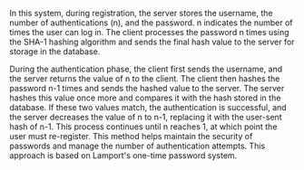 In this system, during registration, the server stores the username, the number of authentications (n), and the password. n indicates the number of times the user can log in. The client processes the password n times using the SHA-1 hashing algorithm and sends the final hash value to the server for storage in the database.

During the authentication phase, the client first sends the username, and the server returns the value of n to the client. The client then hashes the password n-1 times and sends the hashed value to the server. The server hashes this value once more and compares it with the hash stored in the database. If these two values match, the authentication is successful, and the server decreases the value of n to n-1, replacing it with the user-sent hash of n-1. This process continues until n reaches 1, at which point the user must re-register. This method helps maintain the security of passwords and manage the number of authentication attempts. This approach is based on Lamport's one-time password system.

